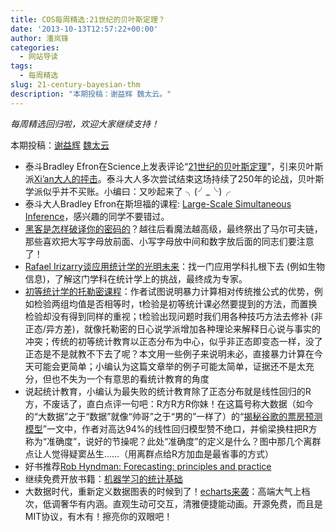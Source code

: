 ```yaml
---
title: COS每周精选:21世纪的贝叶斯定理？
date: '2013-10-13T12:57:22+00:00'
author: 潘岚锋
categories:
  - 网站导读
tags:
  - 每周精选
slug: 21-century-bayesian-thm
description: "本期投稿：谢益辉 魏太云。"
---
```


_每周精选回归啦，欢迎大家继续支持！_

本期投稿：[谢益辉](http://yihui.name/) [魏太云](http://taiyun.cos.name/)

  * 泰斗Bradley Efron在Science上发表评论“[21世纪的贝叶斯定理](http://www-stat.stanford.edu/~ckirby/brad/other/2013Perspective.pdf)”，引来贝叶斯派[Xi’an大人的抨击](http://xianblog.wordpress.com/2013/06/20/bayes-theorem-in-the-21st-century-really/)。泰斗大人多次尝试结束这场持续了250年的论战，贝叶斯学派似乎并不买账。小编曰：又吵起来了 ╮(╯_╰)╭
  * 泰斗大人Bradley Efron在斯坦福的课程: [Large-Scale Simultaneous Inference](http://www-stat.stanford.edu/~omkar/329/)，感兴趣的同学不要错过。
  * [黑客是怎样破译你的密码的](http://arstechnica.com/security/2013/05/how-crackers-make-minced-meat-out-of-your-passwords/)？越往后看魔法越高级，最终祭出了马尔可夫链，那些喜欢把大写字母放前面、小写字母放中间和数字放后面的同志们要注意了！
  * [Rafael Irizarry谈应用统计学的光明未来](http://simplystatistics.org/2013/05/15/the-bright-future-of-applied-statistics/)：找一门应用学科扎根下去 (例如生物信息)，了解这门学科在统计学上的挑战，最终成为专家。
  * [初等统计学的托勒密课程](http://www.escholarship.org/uc/item/6hb3k0nz#page-1)：作者试图说明暴力计算相对传统推公式的优势，例如检验两组均值是否相等时，t检验是初等统计课必然要提到的方法，而置换检验却没有得到同样的重视；t检验出现问题时我们用各种技巧方法去修补 (非正态/异方差)，就像托勒密的日心说学派增加各种理论来解释日心说与事实的冲突；传统的初等统计教育以正态分布为中心，似乎非正态即变态一样，没了正态是不是就教不下去了呢？本文用一些例子来说明未必，直接暴力计算在今天可能会更简单；小编认为这篇文章举的例子可能太简单，证据还不是太充分，但也不失为一个有意思的看统计教育的角度
  * 说起统计教育，小编认为最失败的统计教育除了正态分布就是线性回归的R方，不废话了，直白点评一句吧：R方R方R你妹！在这篇号称大数据（如今的“大数据”之于“数据”就像“帅哥”之于“男的”一样了）的“[揭秘谷歌的票房预测模型](http://reelme.org/2013/06/%E6%8F%AD%E7%A7%98%E8%B0%B7%E6%AD%8C%E7%9A%84%E7%A5%A8%E6%88%BF%E9%A2%84%E6%B5%8B%E6%A8%A1%E5%9E%8B/)”一文中，作者对高达94%的线性回归模型赞不绝口，并偷梁换柱把R方称为“准确度”，说好的节操呢？此处“准确度”的定义是什么？图中那几个离群点让人觉得疑窦丛生……（用离群点给R方加血是最省事的方式）
  * 好书推荐[Rob Hyndman: Forecasting: principles and practice](http://robjhyndman.com/hyndsight/fpp-2/)
  * 继续免费开放书籍：[机器学习的统计基础](https://www.otexts.org/sfml)
  * 大数据时代，重新定义数据图表的时候到了！[echarts来袭](http://ecomfe.github.io/echarts/)：高端大气上档次，低调奢华有内涵。直观生动可交互，清雅便捷能动画。开源免费，而且是MIT协议，有木有！擦亮你的双眼吧！
